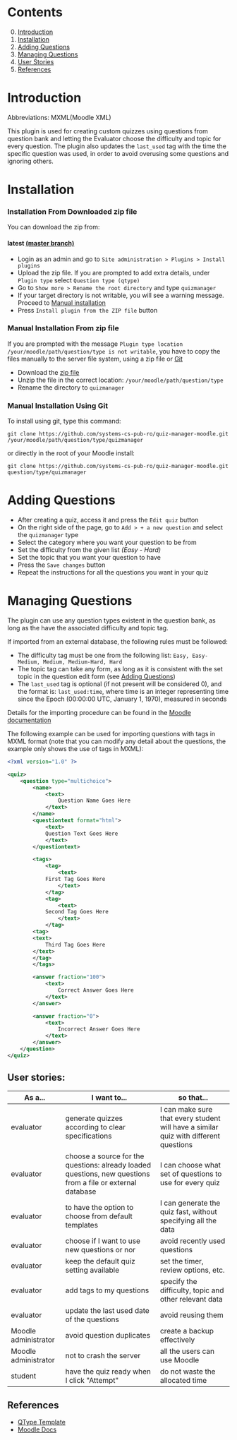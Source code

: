 # Contents

0. [Introduction](/README.md#introduction)
1. [Installation](/README.md#installation)
2. [Adding Questions](/README.md#adding-questions)
3. [Managing Questions](/README.md#managing-questions)
4. [User Stories](/README.md#user-stories)
5. [References](/README.md#references)

# Introduction

Abbreviations: MXML(Moodle XML)

This plugin is used for creating custom quizzes using questions from question bank and letting the Evaluator choose the
difficulty and topic for every question.
The plugin also updates the `last_used` tag with the time the specific question was used,
in order to avoid overusing some questions and ignoring others.

# Installation

### Installation From Downloaded zip file

You can download the zip from:
#### latest [(master branch)](https://github.com/systems-cs-pub-ro/quiz-manager-moodle/zipball/master)

* Login as an admin and go to `Site administration > Plugins > Install plugins`
* Upload the zip file. If you are prompted to add extra details, under `Plugin type` select `Question type (qtype)`
* Go to `Show more > Rename the root directory` and type `quizmanager`
* If your target directory is not writable, you will see a warning message. Proceed to
[Manual installation](/README.md#manual-installation-from-zip-file)
* Press `Install plugin from the ZIP file` button

### Manual Installation From zip file

If you are prompted with the message `Plugin type location /your/moodle/path/question/type is not writable`,
you have to copy the files manually to the server file system, using a zip file or [Git](/README.md#manual-installation-using-git)

* Download the [zip file](https://github.com/systems-cs-pub-ro/quiz-manager-moodle/zipball/master)
* Unzip the file in the correct location: `/your/moodle/path/question/type`
* Rename the directory to `quizmanager`

### Manual Installation Using Git

To install using git, type this command:
```
git clone https://github.com/systems-cs-pub-ro/quiz-manager-moodle.git /your/moodle/path/question/type/quizmanager
```
or directly in the root of your Moodle install:
```
git clone https://github.com/systems-cs-pub-ro/quiz-manager-moodle.git question/type/quizmanager
```

# Adding Questions

* After creating a quiz, access it and press the `Edit quiz` button
* On the right side of the page, go to `Add > + a new question` and select the `quizmanager` type
* Select the category where you want your question to be from
* Set the difficulty from the given list _(Easy - Hard)_
* Set the topic that you want your question to have
* Press the `Save changes` button
* Repeat the instructions for all the questions you want in your quiz

# Managing Questions

The plugin can use any question types existent in the question bank, as long as the have the associated difficulty and topic tag.

If imported from an external database, the following rules must be followed:
* The difficulty tag must be one from the following list: `Easy, Easy-Medium, Medium, Medium-Hard, Hard`
* The topic tag can take any form, as long as it is consistent with the set topic in the question edit form
(see [Adding Questions](/README.md/#adding-questions))
* The `last_used` tag is optional (if not present will be considered 0), and the format is: `last_used:time`, where
time is an integer representing time since the Epoch (00:00:00 UTC, January 1, 1970), measured in seconds

Details for the importing procedure can be found in the [Moodle documentation](https://docs.moodle.org/311/en/Moodle_XML_format)

The following example can be used for importing questions with tags in MXML format (note that you can modify
any detail about the questions, the example only shows the use of tags in MXML):
```xml
<?xml version="1.0" ?>

<quiz>
    <question type="multichoice">
        <name>
            <text>
                Question Name Goes Here
            </text>
        </name>
        <questiontext format="html">
            <text>
		    Question Text Goes Here
            </text>
        </questiontext>

        <tags>
            <tag>
                <text>
			First Tag Goes Here
                </text>
            </tag>
            <tag>
                <text>
			Second Tag Goes Here
                </text>
            </tag>
	    <tag>
		<text>
			Third Tag Goes Here
		</text>
	    </tag>
        </tags>

        <answer fraction="100">
            <text>
                Correct Answer Goes Here
            </text>
        </answer>

        <answer fraction="0">
            <text>
                Incorrect Answer Goes Here
            </text>
        </answer>
    </question>
</quiz>
```

## __User stories__:
|As a...|I want to...|so that...|
|------|--------|-----|
|evaluator|generate quizzes according to clear specifications|I can make sure that every student will have a similar quiz with different questions|
|evaluator|choose a source for the questions: already loaded questions, new questions from a file or external database|I can choose what set of questions to use for every quiz|
|evaluator|to have the option to choose from default templates|I can generate the quiz fast, without specifying all the data|
|evaluator|choose if I want to use new questions or nor|avoid recently used questions|
|evaluator|keep the default quiz setting available|set the timer, review options, etc.|
|evaluator|add tags to my questions|specify the difficulty, topic and other relevant data|
|evaluator|update the last used date of the questions|avoid reusing them|
|Moodle administrator|avoid question duplicates|create a backup effectively|
|Moodle administrator|not to crash the server|all the users can use Moodle|
|student|have the quiz ready when I click "Attempt"|do not waste the allocated time|


## __References__
 - [QType Template](https://github.com/marcusgreen/moodle-qtype_TEMPLATE/)
 - [Moodle Docs](https://docs.moodle.org/dev/Question_types)
